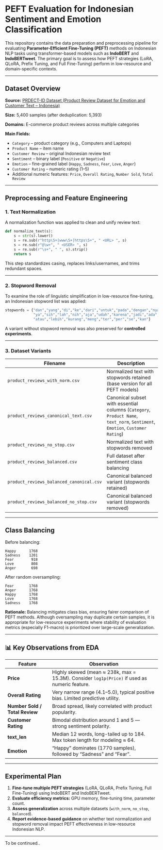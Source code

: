 # PEFT Evaluation for Indonesian Sentiment and Emotion Classification

This repository contains the data preparation and preprocessing pipeline for evaluating **Parameter-Efficient Fine-Tuning (PEFT)** methods on Indonesian NLP tasks using transformer-based models such as **IndoBERT** and **IndoBERTweet**. The primary goal is to assess how PEFT strategies (LoRA, QLoRA, Prefix Tuning, and Full Fine-Tuning) perform in low-resource and domain-specific contexts.

---

## Dataset Overview

**Source:** [PRDECT-ID Dataset (Product Review Dataset for Emotion and Customer Text – Indonesia)](https://doi.org/10.1016/j.dib.2022.108554)

**Size:** 5,400 samples (after deduplication: 5,393)

**Domains:** E-commerce product reviews across multiple categories

**Main Fields:**

* `Category` – product category (e.g., Computers and Laptops)
* `Product Name` – item name
* `Customer Review` – original Indonesian review text
* `Sentiment` – binary label (`Positive` or `Negative`)
* `Emotion` – fine-grained label (`Happy`, `Sadness`, `Fear`, `Love`, `Anger`)
* `Customer Rating` – numeric rating (1–5)
* Additional numeric features: `Price`, `Overall Rating`, `Number Sold`, `Total Review`

---

## Preprocessing and Feature Engineering

### 1. Text Normalization

A normalization function was applied to clean and unify review text:

```python
def normalize_text(s):
    s = str(s).lower()
    s = re.sub(r"http\S+|www\S+|https\S+", " <URL> ", s)
    s = re.sub(r"@\w+", " <USER> ", s)
    s = re.sub(r"\s+", " ", s).strip()
    return s
```

This step standardizes casing, replaces links/usernames, and trims redundant spaces.

---

### 2. Stopword Removal

To examine the role of linguistic simplification in low-resource fine-tuning, an Indonesian stopword list was applied:

```python
stopwords = {"dan","yang","di","ke","dari","untuk","pada","dengan","nya","ini","itu",
             "ya","sih","lah","nih","aja","udah","karena","jadi","ada","sebagai","oleh",
             "atau","lebih","kurang","meng","ter","per","se","kan"}
```

A variant without stopword removal was also preserved for **controlled experiments**.

---

### 3. Dataset Variants

| Filename                                 | Description                                                                                                                  |
| ---------------------------------------- | ---------------------------------------------------------------------------------------------------------------------------- |
| `product_reviews_with_norm.csv`          | Normalized text with stopwords retained (base version for all PEFT models)                                                   |
| `product_reviews_canonical_text.csv`     | Canonical subset with essential columns (`Category`, `Product Name`, `text_norm`, `Sentiment`, `Emotion`, `Customer Rating`) |
| `product_reviews_no_stop.csv`            | Normalized text with stopwords removed                                                                                       |
| `product_reviews_balanced.csv`           | Full dataset after sentiment class balancing                                                                                 |
| `product_reviews_balanced_canonical.csv` | Canonical balanced variant (stopwords retained)                                                                              |
| `product_reviews_balanced_no_stop.csv`   | Canonical balanced variant (stopwords removed)                                                                               |

---

## Class Balancing

Before balancing:

```
Happy      1768
Sadness    1201
Fear        918
Love        808
Anger       698
```

After random oversampling:

```
Fear       1768
Anger      1768
Happy      1768
Love       1768
Sadness    1768
```

**Rationale:**
Balancing mitigates class bias, ensuring fairer comparison of PEFT methods. Although oversampling may duplicate certain samples, it is appropriate for low-resource experiments where stability of evaluation metrics (especially F1-macro) is prioritized over large-scale generalization.

---

## 📊 Key Observations from EDA

| Feature                        | Observation                                                                                                                                     |
| ------------------------------ | ----------------------------------------------------------------------------------------------------------------------------------------------- |
| **Price**                      | Highly skewed (mean ≈ 238k, max = 15.3M). Consider `log1p(Price)` if used as numeric feature.                                                   |
| **Overall Rating**             | Very narrow range (4.1–5.0), typical positive bias. Limited predictive utility.                                                                 |
| **Number Sold / Total Review** | Broad spread, likely correlated with product popularity.                                                                                        |
| **Customer Rating**            | Bimodal distribution around 1 and 5 — strong sentiment polarity.                                                                                |
| **text_len**                   | Median 12 words, long-tailed up to 184. Max token length for modeling ≈ 64.                                                                     |
| **Emotion**                    | “Happy” dominates (1770 samples), followed by “Sadness” and “Fear”. |

---

## Experimental Plan

1. **Fine-tune multiple PEFT strategies** (LoRA, QLoRA, Prefix Tuning, Full Fine-Tuning) using IndoBERT and IndoBERTweet.
2. **Evaluate efficiency metrics:** GPU memory, fine-tuning time, parameter count.
3. **Assess generalization** across multiple datasets (`with_norm`, `no_stop`, `balanced`).
4. **Report evidence-based guidance** on whether text normalization and stopword removal impact PEFT effectiveness in low-resource Indonesian NLP.

---

To be continued..
